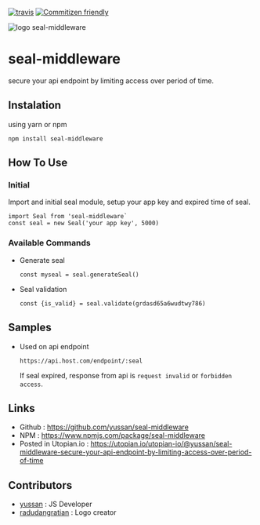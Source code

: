 [![travis](https://travis-ci.org/yussan/seal-middleware.svg?branch=master)](https://travis-ci.org/yussan/seal-middleware)
[![Commitizen friendly](https://img.shields.io/badge/commitizen-friendly-brightgreen.svg)](http://commitizen.github.io/cz-cli/)

![logo seal-middleware](https://user-images.githubusercontent.com/36233576/38233089-0d34f9fe-3722-11e8-8dcb-1be43ceaa859.png)

# seal-middleware
secure your api endpoint by limiting access over period of time.

## Instalation
using yarn or npm 
```
npm install seal-middleware
```

## How To Use
### Initial
Import and initial seal module, setup your app key and expired time of seal.
```
import Seal from 'seal-middleware`
const seal = new Seal('your app key', 5000)
```

### Available Commands 
- Generate seal 
  ```
  const myseal = seal.generateSeal()
  ```
- Seal validation
  ```
  const {is_valid} = seal.validate(grdasd65a6wudtwy786)
  ```

## Samples 
- Used on api endpoint 
  ```
  https://api.host.com/endpoint/:seal
  ```
  If seal expired, response from api is `request invalid` or `forbidden access`.

## Links 
- Github : https://github.com/yussan/seal-middleware
- NPM : https://www.npmjs.com/package/seal-middleware
- Posted in Utopian.io : https://utopian.io/utopian-io/@yussan/seal-middleware-secure-your-api-endpoint-by-limiting-access-over-period-of-time

## Contributors 
- [yussan](https://yussan.github.io) : JS Developer
- [radudangratian](https://steemit.com/utopian-io/@radudangratian/logo-proposal-for-seal-middleware) : Logo creator 
